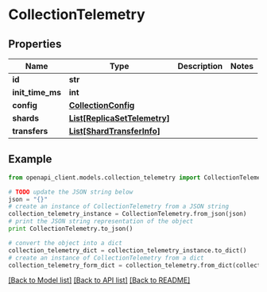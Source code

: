 # CollectionTelemetry


## Properties
Name | Type | Description | Notes
------------ | ------------- | ------------- | -------------
**id** | **str** |  | 
**init_time_ms** | **int** |  | 
**config** | [**CollectionConfig**](CollectionConfig.md) |  | 
**shards** | [**List[ReplicaSetTelemetry]**](ReplicaSetTelemetry.md) |  | 
**transfers** | [**List[ShardTransferInfo]**](ShardTransferInfo.md) |  | 

## Example

```python
from openapi_client.models.collection_telemetry import CollectionTelemetry

# TODO update the JSON string below
json = "{}"
# create an instance of CollectionTelemetry from a JSON string
collection_telemetry_instance = CollectionTelemetry.from_json(json)
# print the JSON string representation of the object
print CollectionTelemetry.to_json()

# convert the object into a dict
collection_telemetry_dict = collection_telemetry_instance.to_dict()
# create an instance of CollectionTelemetry from a dict
collection_telemetry_form_dict = collection_telemetry.from_dict(collection_telemetry_dict)
```
[[Back to Model list]](../README.md#documentation-for-models) [[Back to API list]](../README.md#documentation-for-api-endpoints) [[Back to README]](../README.md)


